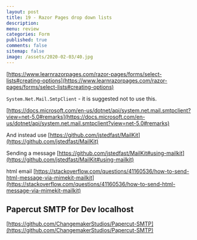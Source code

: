 ```yaml
---
layout: post
title: 19 - Razor Pages drop down lists
description: 
menu: review
categories: Form 
published: true 
comments: false     
sitemap: false
image: /assets/2020-02-03/40.jpg
---
```



<!-- [![Bitcoin logo](/assets/2021-02-19/bitcoin.svg "Bitcoin"){:width="500px"}](/assets/2021-02-19/bitcoin.svg) -->

[https://www.learnrazorpages.com/razor-pages/forms/select-lists#creating-options](https://www.learnrazorpages.com/razor-pages/forms/select-lists#creating-options)

`System.Net.Mail.SmtpClient` - it is suggested not to use this.


[https://docs.microsoft.com/en-us/dotnet/api/system.net.mail.smtpclient?view=net-5.0#remarks](https://docs.microsoft.com/en-us/dotnet/api/system.net.mail.smtpclient?view=net-5.0#remarks)


And instead use [https://github.com/jstedfast/MailKit](https://github.com/jstedfast/MailKit)

Sending a message [https://github.com/jstedfast/MailKit#using-mailkit](https://github.com/jstedfast/MailKit#using-mailkit)

html email
[https://stackoverflow.com/questions/41160536/how-to-send-html-message-via-mimekit-mailkit](https://stackoverflow.com/questions/41160536/how-to-send-html-message-via-mimekit-mailkit)

## Papercut SMTP for Dev localhost

[https://github.com/ChangemakerStudios/Papercut-SMTP](https://github.com/ChangemakerStudios/Papercut-SMTP)